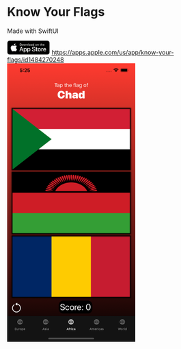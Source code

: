 # Know Your Flags
Made with SwiftUI

<img src="images/appstore.png" width="100"> https://apps.apple.com/us/app/know-your-flags/id1484270248
<br>
<img src="images/Africa.png" width="300">
